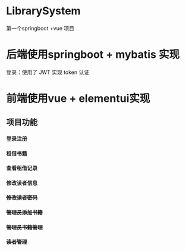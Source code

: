 # LibrarySystem
第一个springboot +vue 项目


# 后端使用springboot + mybatis 实现
登录：使用了 JWT 实现 token 认证
# 前端使用vue + elementui实现 

## 项目功能
#### 登录注册
#### 租借书籍
#### 查看租借记录
#### 修改读者信息
#### ~~修改读者密码~~
#### ~~管理员添加书籍~~
#### ~~管理员书籍管理~~
#### ~~读者管理~~


